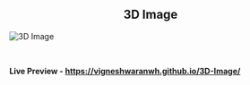 <h2 align = "center">3D Image</h2>

![3D Image](https://user-images.githubusercontent.com/122967566/213343499-537b27b6-c0f5-48f6-8716-68196aab5db2.png)

<br>

**Live Preview - https://vigneshwaranwh.github.io/3D-Image/**

